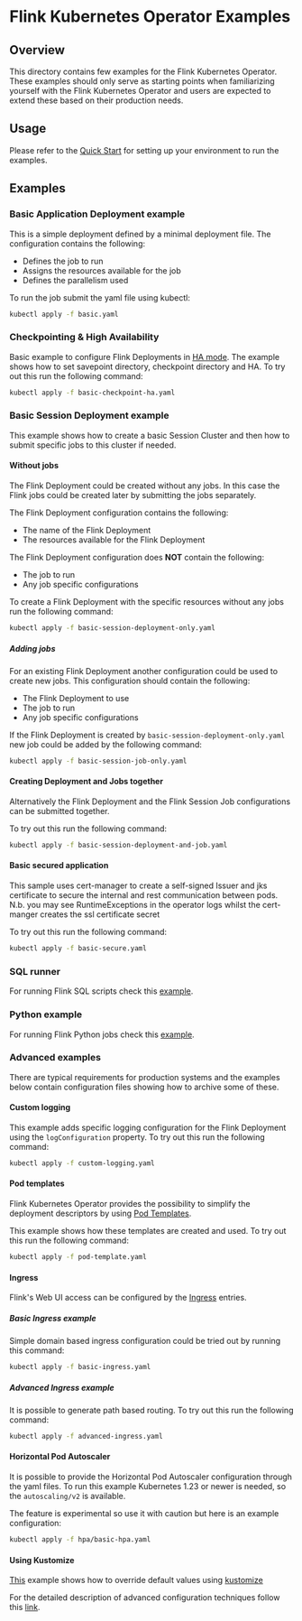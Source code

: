 <!--
Licensed to the Apache Software Foundation (ASF) under one
or more contributor license agreements.  See the NOTICE file
distributed with this work for additional information
regarding copyright ownership.  The ASF licenses this file
to you under the Apache License, Version 2.0 (the
"License"); you may not use this file except in compliance
with the License.  You may obtain a copy of the License at

  http://www.apache.org/licenses/LICENSE-2.0

Unless required by applicable law or agreed to in writing,
software distributed under the License is distributed on an
"AS IS" BASIS, WITHOUT WARRANTIES OR CONDITIONS OF ANY
KIND, either express or implied.  See the License for the
specific language governing permissions and limitations
under the License.
-->

# Flink Kubernetes Operator Examples

## Overview

This directory contains few examples for the Flink Kubernetes Operator.
These examples should only serve as starting points when familiarizing yourself with the
Flink Kubernetes Operator and users are expected to extend these based on their production needs.

## Usage

Please refer to the [Quick Start](https://nightlies.apache.org/flink/flink-kubernetes-operator-docs-main/docs/try-flink-kubernetes-operator/quick-start)
for setting up your environment to run the examples.

## Examples

### Basic Application Deployment example

This is a simple deployment defined by a minimal deployment file.
The configuration contains the following:
- Defines the job to run
- Assigns the resources available for the job
- Defines the parallelism used

To run the job submit the yaml file using kubectl:
```bash
kubectl apply -f basic.yaml
```

### Checkpointing & High Availability

Basic example to configure Flink Deployments in
[HA mode](https://nightlies.apache.org/flink/flink-docs-master/docs/deployment/ha/overview/).
The example shows how to set savepoint directory, checkpoint directory and HA. To try out this run the following command:
```bash
kubectl apply -f basic-checkpoint-ha.yaml
```

### Basic Session Deployment example

This example shows how to create a basic Session Cluster and then how to submit specific jobs to this cluster if needed.

#### Without jobs 

The Flink Deployment could be created without any jobs.
In this case the Flink jobs could be created later by submitting the jobs
separately.

The Flink Deployment configuration contains the following:
- The name of the Flink Deployment
- The resources available for the Flink Deployment

The Flink Deployment configuration does __NOT__ contain the following:
- The job to run
- Any job specific configurations

To create a Flink Deployment with the specific resources without any jobs run the following command:
```bash
kubectl apply -f basic-session-deployment-only.yaml
```

##### Adding jobs

For an existing Flink Deployment another configuration could be used to create new jobs.
This configuration should contain the following:
- The Flink Deployment to use
- The job to run
- Any job specific configurations

If the Flink Deployment is created by `basic-session-deployment-only.yaml` new job could be added
by the following command:
```bash
kubectl apply -f basic-session-job-only.yaml
```

#### Creating Deployment and Jobs together

Alternatively the Flink Deployment and the Flink Session Job configurations can be submitted together.

To try out this run the following command:
```bash
kubectl apply -f basic-session-deployment-and-job.yaml
```

#### Basic secured application

This sample uses cert-manager to create a self-signed Issuer and jks certificate to secure the internal and rest 
communication between pods. N.b. you may see RuntimeExceptions in the operator logs whilst the cert-manger creates the
ssl certificate secret

To try out this run the following command:
```bash
kubectl apply -f basic-secure.yaml
```

### SQL runner

For running Flink SQL scripts check this [example](flink-sql-runner-example/README.md).

### Python example

For running Flink Python jobs check this [example](flink-python-example/README.md).

### Advanced examples

There are typical requirements for production systems and the examples below contain configuration files
showing how to archive some of these.

#### Custom logging

This example adds specific logging configuration for the Flink Deployment using the
`logConfiguration` property. To try out this run the following command:
```bash
kubectl apply -f custom-logging.yaml
```

#### Pod templates

Flink Kubernetes Operator provides the possibility to simplify the deployment descriptors by using
[Pod Templates](https://nightlies.apache.org/flink/flink-kubernetes-operator-docs-main/docs/custom-resource/pod-template/).

This example shows how these templates are created and used. To try out this run the following command:
```bash
kubectl apply -f pod-template.yaml
```

#### Ingress

Flink's Web UI access can be configured by the
[Ingress](https://nightlies.apache.org/flink/flink-kubernetes-operator-docs-main/docs/operations/ingress/)
entries.

##### Basic Ingress example

Simple domain based ingress configuration could be tried out by running this command:
```bash
kubectl apply -f basic-ingress.yaml
```

##### Advanced Ingress example

It is possible to generate path based routing. To try out this run the following command:
```bash
kubectl apply -f advanced-ingress.yaml
```

#### Horizontal Pod Autoscaler

It is possible to provide the Horizontal Pod Autoscaler configuration through the yaml files.
To run this example Kubernetes 1.23 or newer is needed, so the `autoscaling/v2` is available.

The feature is experimental so use it with caution but here is an example configuration:
```bash
kubectl apply -f hpa/basic-hpa.yaml
```

#### Using Kustomize

[This](kustomize) example shows
how to override default values using [kustomize](https://kustomize.io/)

For the detailed description of advanced configuration techniques follow this 
[link](https://nightlies.apache.org/flink/flink-kubernetes-operator-docs-main/docs/operations/helm/#advanced-customization-techniques).


